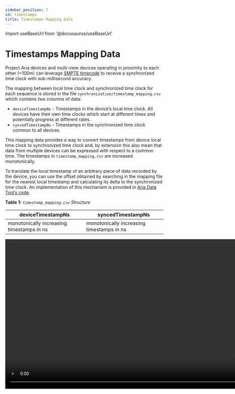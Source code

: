 ```yaml
---
sidebar_position: 7
id: timestamps
title: Timestamps Mapping Data
---
```

import useBaseUrl from '@docusaurus/useBaseUrl'

# Timestamps Mapping Data

Project Aria devices and multi-view devices operating in proximity to each other (<100m) can leverage [SMPTE timecode](https://en.wikipedia.org/wiki/SMPTE_timecode) to receive a synchronized time clock with sub-millisecond accuracy.

The mapping between local time clock and synchronized time clock for each sequence is stored in the file `synchronization/timestamp_mapping.csv`  which contains two columns of data:

* `deviceTimestampNs` - Timestamps in the device’s local time clock. All devices have their own time clocks which start at different times and potentially progress at different rates.
* `syncedTimestampNs` - Timestamps in the synchronized time clock common to all devices.

This mapping data provides a way to convert timestamps from device local time clock to synchronized time clock and, by extension this also mean that data from multiple devices can be expressed with respect to a common time. The timestamps in `timestamp_mapping.csv` are increased monotonically.

To translate the local timestamp of an arbitrary piece of data recorded by the device, you can use the offset obtained by  searching in the mapping file for the nearest local timestamp and calculating its delta to the synchronized time clock. An implementation of this mechanism is provided in [Aria Data Tool’s code](https://github.com/facebookresearch/Aria_data_tools/blob/main/src/data_provider/utils.cpp#L117).


**Table 1:** *`timestamp_mapping.csv` Structure*

|deviceTimestampNs   |syncedTimestampNs  |
|---   |---   |
|monotonically increasing timestamps in ns    |monotonically increasing timestamps in ns   |


<video width="950" controls>
  <source src={useBaseUrl('video/2wearers_synched.mp4')} type="video/mp4"/>
  Your browser does not support the video tag.
</video>
